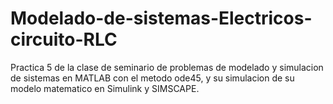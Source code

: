 # Modelado-de-sistemas-Electricos-circuito-RLC
Practica 5 de la clase de seminario de problemas de modelado y simulacion de sistemas en MATLAB con el metodo ode45, y su simulacion de su modelo matematico en Simulink y SIMSCAPE.
